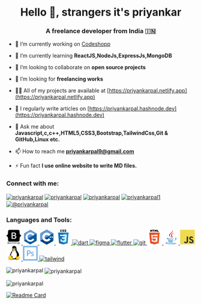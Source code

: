<h1 align="center">Hello 👋, strangers it's priyankar</h1>
<h3 align="center">A freelance developer from India 🇮🇳</h3>

- 🔭 I’m currently working on [Codeshopp](https://github.com/priyankarpal/CodeShopp)

- 🌱 I’m currently learning **ReactJS,NodeJs,ExpressJs,MongoDB**

- 👯 I’m looking to collaborate on **open source projects**

- 🤝 I’m looking for **freelancing works**

- 👨‍💻 All of my projects are available at [https://priyankarpal.netlify.app](https://priyankarpal.netlify.app)

- 📝 I regularly write articles on [https://priyankarpal.hashnode.dev](https://priyankarpal.hashnode.dev)

- 💬 Ask me about **Javascript,c,c++,HTML5,CSS3,Bootstrap,TailwindCss,Git & GitHub,Linux etc.**

- 📫 How to reach me **priyankarpal9@gmail.com**

- ⚡ Fun fact **I use online website to write MD files.**

<h3 align="left">Connect with me:</h3>
<p align="left">
<a href="https://dev.to/priyankarpal" target="blank"><img align="center" src="https://raw.githubusercontent.com/rahuldkjain/github-profile-readme-generator/master/src/images/icons/Social/devto.svg" alt="priyankarpal" height="30" width="40" /></a>
<a href="https://twitter.com/priyankarpal" target="blank"><img align="center" src="https://raw.githubusercontent.com/rahuldkjain/github-profile-readme-generator/master/src/images/icons/Social/twitter.svg" alt="priyankarpal" height="30" width="40" /></a>
<a href="https://linkedin.com/in/priyankarpal" target="blank"><img align="center" src="https://raw.githubusercontent.com/rahuldkjain/github-profile-readme-generator/master/src/images/icons/Social/linked-in-alt.svg" alt="priyankarpal" height="30" width="40" /></a>
<a href="https://instagram.com/priyankarpal1" target="blank"><img align="center" src="https://raw.githubusercontent.com/rahuldkjain/github-profile-readme-generator/master/src/images/icons/Social/instagram.svg" alt="priyankarpal1" height="30" width="40" /></a>
<a href="https://hashnode.com/@priyankarpal" target="blank"><img align="center" src="https://raw.githubusercontent.com/rahuldkjain/github-profile-readme-generator/master/src/images/icons/Social/hashnode.svg" alt="@priyankarpal" height="30" width="40" /></a>
</p>

<h3 align="left">Languages and Tools:</h3>
<p align="left"> <a href="https://getbootstrap.com" target="_blank" rel="noreferrer"> <img src="https://raw.githubusercontent.com/devicons/devicon/master/icons/bootstrap/bootstrap-plain-wordmark.svg" alt="bootstrap" width="40" height="40"/> </a> <a href="https://www.cprogramming.com/" target="_blank" rel="noreferrer"> <img src="https://raw.githubusercontent.com/devicons/devicon/master/icons/c/c-original.svg" alt="c" width="40" height="40"/> </a> <a href="https://www.w3schools.com/cpp/" target="_blank" rel="noreferrer"> <img src="https://raw.githubusercontent.com/devicons/devicon/master/icons/cplusplus/cplusplus-original.svg" alt="cplusplus" width="40" height="40"/> </a> <a href="https://www.w3schools.com/css/" target="_blank" rel="noreferrer"> <img src="https://raw.githubusercontent.com/devicons/devicon/master/icons/css3/css3-original-wordmark.svg" alt="css3" width="40" height="40"/> </a> <a href="https://dart.dev" target="_blank" rel="noreferrer"> <img src="https://www.vectorlogo.zone/logos/dartlang/dartlang-icon.svg" alt="dart" width="40" height="40"/> </a> <a href="https://www.figma.com/" target="_blank" rel="noreferrer"> <img src="https://www.vectorlogo.zone/logos/figma/figma-icon.svg" alt="figma" width="40" height="40"/> </a> <a href="https://flutter.dev" target="_blank" rel="noreferrer"> <img src="https://www.vectorlogo.zone/logos/flutterio/flutterio-icon.svg" alt="flutter" width="40" height="40"/> </a> <a href="https://git-scm.com/" target="_blank" rel="noreferrer"> <img src="https://www.vectorlogo.zone/logos/git-scm/git-scm-icon.svg" alt="git" width="40" height="40"/> </a> <a href="https://www.w3.org/html/" target="_blank" rel="noreferrer"> <img src="https://raw.githubusercontent.com/devicons/devicon/master/icons/html5/html5-original-wordmark.svg" alt="html5" width="40" height="40"/> </a> <a href="https://www.java.com" target="_blank" rel="noreferrer"> <img src="https://raw.githubusercontent.com/devicons/devicon/master/icons/java/java-original.svg" alt="java" width="40" height="40"/> </a> <a href="https://developer.mozilla.org/en-US/docs/Web/JavaScript" target="_blank" rel="noreferrer"> <img src="https://raw.githubusercontent.com/devicons/devicon/master/icons/javascript/javascript-original.svg" alt="javascript" width="40" height="40"/> </a> <a href="https://www.linux.org/" target="_blank" rel="noreferrer"> <img src="https://raw.githubusercontent.com/devicons/devicon/master/icons/linux/linux-original.svg" alt="linux" width="40" height="40"/> </a> <a href="https://www.photoshop.com/en" target="_blank" rel="noreferrer"> <img src="https://raw.githubusercontent.com/devicons/devicon/master/icons/photoshop/photoshop-line.svg" alt="photoshop" width="40" height="40"/> </a> <a href="https://tailwindcss.com/" target="_blank" rel="noreferrer"> <img src="https://www.vectorlogo.zone/logos/tailwindcss/tailwindcss-icon.svg" alt="tailwind" width="40" height="40"/> </a> </p>

<p><img align="left" src="https://github-readme-stats.vercel.app/api/top-langs?username=priyankarpal&count_private=true&show_icons=true&locale=en&layout=compact&theme=onedark" alt="priyankarpal" /></p>

<p>&nbsp;<img align="center" src="https://github-readme-stats.vercel.app/api?username=priyankarpal&show_icons=true&locale=en&theme=onedark&count_private=true" alt="priyankarpal" /></p>

<p><img align="center" src="https://github-readme-streak-stats.herokuapp.com/?user=priyankarpal&theme=onedark&count_private=true" alt="priyankarpal" /></p>

[![Readme Card](https://github-readme-stats.vercel.app/api/pin/?username=priyankarpal&repo=CodeShopp&theme=onedark)](https://github.com/priyankarpal/CodeShopp)
